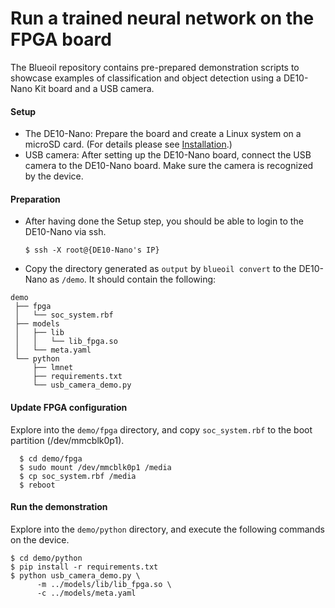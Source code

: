 # Run a trained neural network on the FPGA board

The Blueoil repository contains pre-prepared demonstration scripts to showcase examples of classification and object detection
using a DE10-Nano Kit board and a USB camera.

#### Setup

- The DE10-Nano: Prepare the board and create a Linux system on a microSD card. (For details  please see <a href="../install/install.html">Installation</a>.)
- USB camera: After setting up the DE10-Nano board, connect the USB camera to the DE10-Nano board.
Make sure the camera is recognized by the device.

#### Preparation

- After having done the Setup step, you should be able to login to the DE10-Nano via ssh.

      $ ssh -X root@{DE10-Nano's IP}

- Copy the directory generated as `output` by `blueoil convert` to the DE10-Nano as `/demo`. It should contain the following:

```
demo
 ├── fpga
 │   └── soc_system.rbf
 ├── models
 │   ├── lib
 │   │   └── lib_fpga.so
 │   └── meta.yaml
 └── python
     ├── lmnet
     ├── requirements.txt
     └── usb_camera_demo.py
```

#### Update FPGA configuration
Explore into the `demo/fpga` directory, and copy `soc_system.rbf` to the boot partition (/dev/mmcblk0p1).

      $ cd demo/fpga
      $ sudo mount /dev/mmcblk0p1 /media
      $ cp soc_system.rbf /media
      $ reboot

#### Run the demonstration
Explore into the `demo/python` directory, and execute the following commands on the device.

    $ cd demo/python
    $ pip install -r requirements.txt
    $ python usb_camera_demo.py \
          -m ../models/lib/lib_fpga.so \
          -c ../models/meta.yaml
